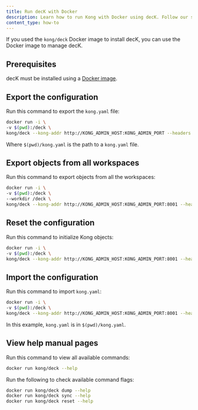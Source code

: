 ```yaml
---
title: Run decK with Docker
description: Learn how to run Kong with Docker using decK. Follow our step-by-step guide for seamless deployment. Get started with Kong and Docker now!
content_type: how-to
---
```


If you used the `kong/deck` Docker image to install decK, you can use the Docker image to manage decK. 

## Prerequisites
decK must be installed using a [Docker image](/deck/latest/installation/#docker-image).

## Export the configuration
Run this command to export the `kong.yaml` file:

```bash
docker run -i \
-v $(pwd):/deck \
kong/deck --kong-addr http://KONG_ADMIN_HOST:KONG_ADMIN_PORT --headers kong-admin-token:KONG_ADMIN_TOKEN -o /deck/kong.yaml dump
```
Where `$(pwd)/kong.yaml` is the path to a `kong.yaml` file.

## Export objects from all workspaces
Run this command to export objects from all the workspaces:

```bash
docker run -i \
-v $(pwd):/deck \
--workdir /deck \
kong/deck --kong-addr http://KONG_ADMIN_HOST:KONG_ADMIN_PORT:8001 --headers kong-admin-token:KONG_ADMIN_TOKEN dump --all-workspaces
```

## Reset the configuration
Run this command to initialize Kong objects:

```bash
docker run -i \
-v $(pwd):/deck \
kong/deck --kong-addr http://KONG_ADMIN_HOST:KONG_ADMIN_PORT:8001 --headers kong-admin-token:KONG_ADMIN_TOKEN reset
```

## Import the configuration
Run this command to import `kong.yaml`:

```bash
docker run -i \
-v $(pwd):/deck \
kong/deck --kong-addr http://KONG_ADMIN_HOST:KONG_ADMIN_PORT:8001 --headers kong-admin-token:KONG_ADMIN_TOKEN -s /deck/kong.yaml sync
```
In this example, `kong.yaml` is in `$(pwd)/kong.yaml`.

## View help manual pages
Run this command to view all available commands:

```bash
docker run kong/deck --help
```

Run the following to check available command flags:

```bash
docker run kong/deck dump --help
docker run kong/deck sync --help
docker run kong/deck reset --help
```
